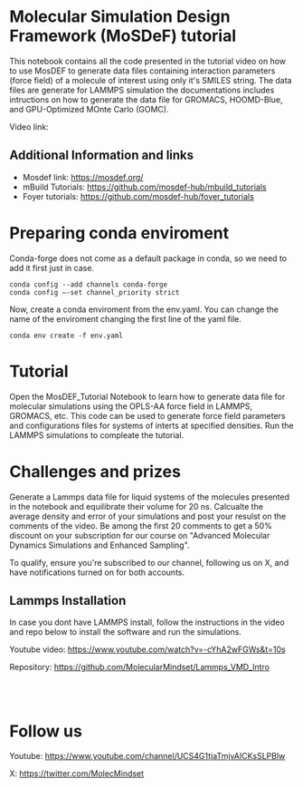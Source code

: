 #  Molecular Simulation Design Framework (MoSDeF) tutorial 

This notebook contains all the code presented in the tutorial video on how to use MosDEF to generate data files containing interaction parameters (force field) of a molecule of interest using only it's SMILES string. The data files are generate for LAMMPS simulation the documentations includes intructions on how to generate the data file for GROMACS, HOOMD-Blue, and GPU-Optimized MOnte Carlo (GOMC). 

Video link:


## Additional Information and links

- Mosdef link:  https://mosdef.org/
- mBuild Tutorials: https://github.com/mosdef-hub/mbuild_tutorials
- Foyer tutorials:  https://github.com/mosdef-hub/foyer_tutorials


# Preparing conda enviroment

Conda-forge does not come as a default package in conda, so we need to add it first just in case.

`conda config --add channels conda-forge` <br>
`conda config –-set channel_priority strict`


Now, create a conda enviroment from the env.yaml. You can change the name of the enviroment changing the first line of the yaml file.

`conda env create -f env.yaml`


# Tutorial 
 
Open the MosDEF_Tutorial Notebook to learn how to generate data file for molecular simulations using the OPLS-AA force field in LAMMPS, GROMACS, etc. This code can be used to generate force field parameters and configurations files for systems of interts at specified densities. Run the LAMMPS simulations to compleate the tutorial.


# Challenges and prizes

Generate a Lammps data file for liquid systems of the molecules presented in the notebook and equilibrate their volume for 20 ns. Calcualte the average density and error of your simulations and post your resulst on the comments of the video. Be among the first 20 comments to get a 50% discount on your subscription for our course on "Advanced Molecular Dynamics Simulations and Enhanced Sampling". 

To qualify, ensure you're subscribed to our channel, following us on X, and have notifications turned on for both accounts.


## Lammps Installation

In case you dont have LAMMPS install, follow the instructions in the video and repo below to install the software and run the simulations. 

Youtube video: https://www.youtube.com/watch?v=-cYhA2wFGWs&t=10s

Repository: https://github.com/MolecularMindset/Lammps_VMD_Intro


<br>
<br>

# Follow us

Youtube: https://www.youtube.com/channel/UCS4G1tjaTmjvAICKsSLPBlw

X: https://twitter.com/MolecMindset

